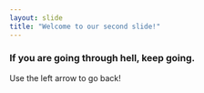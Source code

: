 ```yaml
---
layout: slide
title: "Welcome to our second slide!"
---
```

### If you are going through hell, keep going.
Use the left arrow to go back!
